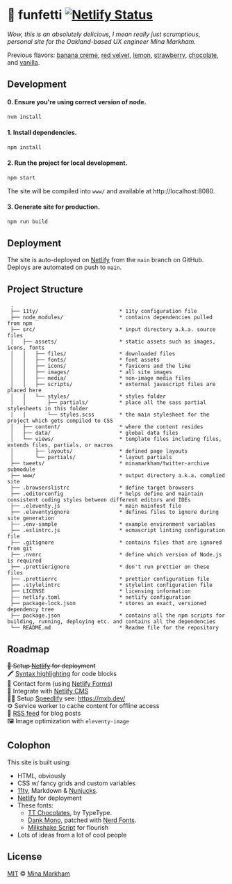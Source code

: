 # 🧁 funfetti [![Netlify Status](https://api.netlify.com/api/v1/badges/8af1abb7-f4a1-46de-b6c7-cda9727b7dd7/deploy-status)](https://app.netlify.com/sites/cupcake-funfetti/deploys)

_Wow, this is an absolutely delicious, I mean really just scrumptious, personal site for the Oakland-based UX engineer Mina Markham._

<p>
  Previous flavors:
  <a href="https://github.com/minamarkham/cupcake/tree/6.0%E2%80%94banana-creme">banana creme</a>,
  <a href="https://github.com/minamarkham/cupcake/tree/5.0%E2%80%94red-velvet" target="_blank">red velvet</a>,
  <a href="https://github.com/minamarkham/cupcake/tree/4.0%E2%80%94lemon" target="_blank">lemon</a>,
  <a href="https://github.com/minamarkham/cupcake/tree/3.0%E2%80%94strawberry" target="_blank">strawberry</a>,
  <a href="https://github.com/minamarkham/cupcake/tree/2.0%E2%80%94chocolate" target="_blank">chocolate</a>,
  and <a href="https://github.com/minamarkham/cupcake/tree/1.0%E2%80%94vanilla" target="_blank">vanilla</a>.
</p>

## Development

#### 0. **Ensure** you're using correct version of node.

```bash
nvm install
```

#### 1. **Install** dependencies.

```bash
npm install
```

#### 2. **Run** the project for local development.

```bash
npm start
```
The site will be compiled into `www/` and available at http://localhost:8080.

#### 3. **Generate** site for production.

```bash
npm run build
```

## Deployment

The site is auto-deployed on [Netlify][netlify] from the `main` branch on GitHub. Deploys are automated on push to `main`.

## Project Structure

```
 .
 ├── 11ty/                          * 11ty configuration file
 ├── node_modules/                  * contains dependencies pulled from npm
 ├── src/                           * input directory a.k.a. source files
 │   ├── assets/                    * static assets such as images, icons, fonts
 │   │   ├── files/                 * downloaded files
 │   │   ├── fonts/                 * font assets
 │   │   ├── icons/                 * favicons and the like
 │   │   ├── images/                * all site images
 │   │   ├── media/                 * non-image media files
 │   │   ├── scripts/               * external javascript files are placed here
 │   │   └── styles/                * styles folder
 │   │       ├── partials/          * place all the sass partial stylesheets in this folder
 │   │       └── styles.scss        * the main stylesheet for the project which gets compiled to CSS
 │   ├── content/                   * where the content resides
 │   ├── data/                      * global data files
 │   └── views/                     * template files including files, extends files, partials, or macros
 │       ├── layouts/               * defined page layouts
 │       └── partials/              * layout partials
 ├── tweets/                        * minamarkham/twitter-archive submodule
 ├── www/                           * output directory a.k.a. complied site
 ├── .browserslistrc                * define target browsers
 ├── .editorconfig                  * helps define and maintain consistent coding styles between different editors and IDEs
 ├── .eleventy.js                   * main mainfest file
 ├── .eleventyignore                * defines files to ignore during site generation
 ├── .env-sample                    * example environment variables
 ├── .eslintrc.js                   * ecmascript linting configuration file
 ├── .gitignore                     * contains files that are ignored from git
 ├── .nvmrc                         * define which version of Node.js is required
 ├── .prettierignore                * don't run prettier on these files
 ├── .prettierrc                    * prettier configuration file
 ├── .stylelintrc                   * stylelint configuration file
 ├── LICENSE                        * licensing information
 ├── netlify.toml                   * netlify configuration
 ├── package-lock.json              * stores an exact, versioned dependency tree
 ├── package.json                   * contains all the npm scripts for building, running, deploying etc. and contains all the dependencies
 └── README.md                      * Readme file for the repository
```

## Roadmap

~~🚀 Setup [Netlify](https://www.netlify.com/) for deployment~~  
🖍️ [Syntax highlighting](https://www.11ty.dev/docs/plugins/syntaxhighlight/) for code blocks  
💌 Contact form (using [Netlify Forms](https://docs.netlify.com/forms/setup/))  
📝 Integrate with [Netlify CMS](https://www.netlifycms.org/)  
🏃‍♀️ Setup [Speedlify][speedlify] see: https://mxb.dev/  
⚙️  Service worker to cache content for offline access  
📡 [RSS feed](https://www.11ty.dev/docs/plugins/rss/) for blog posts  
🖼 Image optimization with `eleventy-image`  

## Colophon
This site is built using:

- HTML, obviously
- CSS w/ fancy grids and custom variables
- [11ty](https://www.11ty.dev/), Markdown & [Nunjucks][nunjucks].
- [Netlify](https://www.netlify.com/) for deployment
- These fonts:
  - [TT Chocolates](https://typetype.org/fonts/tt-chocolates/), by TypeType.
  - [Dank Mono](https://philpl.gumroad.com/l/dank-mono), patched with [Nerd Fonts](https://www.nerdfonts.com/).
  - [Milkshake Script](https://creativemarket.com/mila.garret/6547399-Milkshake-Modern-Handwritten-Script) for flourish
- Lots of ideas from a lot of cool people

## License

[MIT][license] © [Mina Markham][author]

[11ty]: https://www.11ty.io/
[Netlify]: https://www.netlify.com/
[nunjucks]: https://mozilla.github.io/nunjucks/
[speedlify]: https://www.speedlify.dev/
[data]: https://www.11ty.dev/docs/data/
[layout]: https://www.11ty.dev/docs/layouts/
[copy]: https://www.11ty.dev/docs/copy/
[author]: https://github.com/minamarkham
[license]: LICENSE
